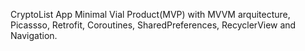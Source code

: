 CryptoList App
Minimal Vial Product(MVP) with MVVM arquitecture, Picassso, Retrofit, Coroutines, SharedPreferences, RecyclerView and Navigation.
